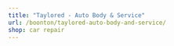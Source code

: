 ```yaml
---
title: "Taylored - Auto Body & Service"
url: /boonton/taylored-auto-body-and-service/
shop: car repair
---
```

